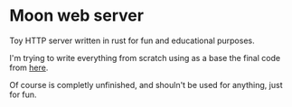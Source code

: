 # Moon web server
Toy HTTP server written in rust for fun and educational purposes.

I'm trying to write everything from scratch using as a base the final code from [here](https://doc.rust-lang.org/book/ch20-00-final-project-a-web-server.html).

Of course is completly unfinished, and shouln't be used for anything, just for fun.
